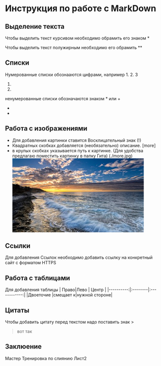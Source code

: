 # Инструкция по работе с MarkDown

## Выделение текста
Чтобы выделить текст курсивом необходимо обрамить его знаком *

Чтобы выделить текст полужирным необходимо его обрамить **
## Списки
Нумерованные списки обознааются цифрами, например 1. 2. 3

 1.
 2.

 ненумерованные списки обозначаются знаком * или +

 *
 *

## Работа с изображениями
* Для добавления картинки ставится Восклицательный знак (!)
* Квадратных скобках добавляется (необязательно) описание.  [more]
* в крулых скобках указывается путь к картинке. (Для удобства предлагаю поместить картинку в папку Гита)
(./more.jpg)
![more](./more.jpg)

## Ссылки
Для добавления Ссылок необходимо добавить ссылку на конкретный сайт с форматом HTTPS 
## Работа с таблицами
Для добавления таблицы
|      Право|Лево     |     Центр    |
|----------:|:--------|:------------:|
|Двоеточие  |смещает к|нужной стороне|          
## Цитаты
Чтобы добавить цитату перед текстом надо поставить знак >
> вот так
## Заклюение
Мастер
Тренировка по слиянию Лист2
